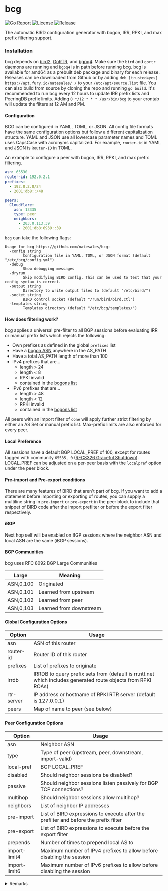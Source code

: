 # bcg

[![Go Report](https://goreportcard.com/badge/github.com/natesales/bcg?style=for-the-badge)](https://goreportcard.com/report/github.com/natesales/bcg) 
[![License](https://img.shields.io/github/license/natesales/bcg?style=for-the-badge)](https://choosealicense.com/licenses/gpl-3.0/) 
[![Release](https://img.shields.io/github/v/release/natesales/bcg?style=for-the-badge)](https://github.com/natesales/bcg/releases) 

The automatic BIRD configuration generator with bogon, IRR, RPKI, and max prefix filtering support.

### Installation
bcg depends on [bird2](https://gitlab.nic.cz/labs/bird/), [GoRTR](https://github.com/cloudflare/gortr), and [bgpq4](https://github.com/bgp/bgpq4). Make sure the `bird` and `gortr` daemons are running and `bgpq4` is in path before running bcg. bcg is available for amd64 as a prebuilt deb package and binary for each release. Releases can be downloaded from Github or by adding `deb [trusted=yes] https://apt.fury.io/natesales/ /` to your `/etc/apt/source.list` file. You can also build from source by cloning the repo and running `go build`. It's recommended to run bcg every 12 hours to update IRR prefix lists and PeeringDB prefix limits. Adding `0 */12 * * * /usr/bin/bcg` to your crontab will update the filters at 12 AM and PM.

#### Configuration
BCG can be configured in YAML, TOML, or JSON. All config file formats have the same configuration options but follow a different capitalization structure. YAML and JSON use all lowercase parameter names and TOML uses CapsCase with acronyms capitalized. For example, `router-id` in YAML and JSON is `Router-ID` in TOML.

An example to configure a peer with bogon, IRR, RPKI, and max prefix filtering.
```yaml
asn: 65530
router-id: 192.0.2.1
prefixes:
  - 192.0.2.0/24
  - 2001:db8::/48

peers:
  Cloudflare:
    asn: 13335
    type: peer
    neighbors:
      - 203.0.113.39
      - 2001:db8:6939::39
```

`bcg` can take the following flags:

```      
Usage for bcg https://github.com/natesales/bcg:
  -config string
    	Configuration file in YAML, TOML, or JSON format (default "/etc/bcg/config.yml")
  -debug
    	Show debugging messages
  -dryrun
    	Skip modifying BIRD config. This can be used to test that your config syntax is correct.
  -output string
    	Directory to write output files to (default "/etc/bird/")
  -socket string
    	BIRD control socket (default "/run/bird/bird.ctl")
  -templates string
    	Templates directory (default "/etc/bcg/templates/")
```

#### How does filtering work?
bcg applies a universal pre-filter to all BGP sessions before evaluating IRR or manual prefix lists which rejects the following:
- Own prefixes as defined in the global `prefixes` list
- Have a [bogon ASN](https://github.com/natesales/bcg/blob/main/templates/global.tmpl#L176) anywhere in the AS_PATH
- Have a total AS_PATH length of more than 100
- IPv4 prefixes that are...
    - length > 24
    - length < 8
    - RPKI invalid
    - contained in the [bogons list](https://github.com/natesales/bcg/blob/main/templates/global.tmpl#L126)
- IPv6 prefixes that are...
    - length > 48
    - length < 12
    - RPKI invalid
    - contained in the [bogons list](https://github.com/natesales/bcg/blob/main/templates/global.tmpl#L143)

All peers with an import filter of `cone` will apply further strict filtering by either an AS Set or manual prefix list. Max-prefix limits are also enforced for every peer.

#### Local Preference
All sessions have a default BGP LOCAL_PREF of 100, except for routes tagged with community `65535, 0` ([RFC8326 Graceful Shutdown](https://tools.ietf.org/html/rfc8326)). LOCAL_PREF can be adjusted on a per-peer basis with the `localpref` option under the peer block.

#### Pre-import and Pre-export conditions
There are many features of BIRD that aren't part of bcg. If you want to add a statement before importing or exporting of routes, you can supply a multiline string in `pre-import` or `pre-export` in the peer block to include that snippet of BIRD code after the import prefilter or before the export filter respectively.

#### iBGP
Next hop self will be enabled on BGP sessions where the neighbor ASN and local ASN are the same (iBGP sessions).

#### BGP Communities
bcg uses RFC 8092 BGP Large Communities

| Large     | Meaning                 |
|-----------|-------------------------|
| ASN,0,100 | Originated              |
| ASN,0,101 | Learned from upstream   |
| ASN,0,102 | Learned from peer       |
| ASN,0,103 | Learned from downstream |

#### Global Configuration Options

| Option    | Usage                                                                                                         |
| --------- | ------------------------------------------------------------------------------------------------------------- |
| asn       | ASN of this router                                                                                            |
| router-id | Router ID of this router                                                                                      |
| prefixes  | List of prefixes to originate                                                                                 |
| irrdb     | IRRDB to query prefix sets from (default is rr.ntt.net which includes generated route objects from RPKI ROAs) |
| rtr-server | IP address or hostname of RPKI RTR server (default is 127.0.0.1)                                              |
| peers     | Map of name to peer (see below)                                                                               |

#### Peer Configuration Options

| Option         | Usage                                                                                                     |
| -------------- | --------------------------------------------------------------------------------------------------------- |
| asn            | Neighbor ASN                                                                                              |
| type           | Type of peer (upstream, peer, downstream, import-valid)                                                   |
| local-pref     | BGP LOCAL_PREF                                                                                            |
| disabled       | Should neighbor sessions be disabled?                                                                     |
| passive        | Should neighbor sessions listen passively for BGP TCP connections?                                        |
| multihop       | Should neighbor sessions allow multihop?                                                                  |
| neighbors      | List of neighbor IP addresses                                                                             |
| pre-import     | List of BIRD expressions to execute after the prefilter and before the prefix filter                      |
| pre-export     | List of BIRD expressions to execute before the export filter                                              |
| prepends       | Number of times to prepend local AS to                                                                    |
| import-limit4  | Maximum number of IPv4 prefixes to allow before disabling the session                                     |
| import-limit6  | Maximum number of IPv6 prefixes to allow before disabling the session                                     |
<details>
<summary>Remarks</summary>
import-limit4 will default to 1M for upstreams & import-valid if not set and use peeringDB max-prefix limit for peer & downstream
import-limit6 will default to 100k for upstreams & import-valid if not set and use peeringDB max-prefix limit for peer & downstream
</details>  
